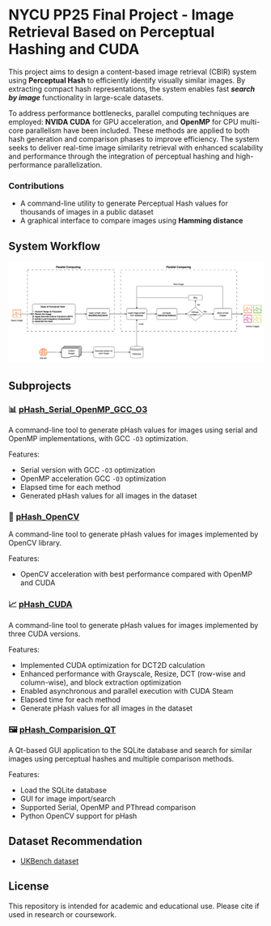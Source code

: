 # NYCU PP25 Final Project - Image Retrieval Based on Perceptual Hashing and CUDA
This project aims to design a content-based image retrieval (CBIR) system using **Perceptual Hash** to efficiently identify visually similar images. By extracting compact hash representations, the system enables fast ***search by image*** functionality in large-scale datasets. 

To address performance bottlenecks, parallel computing techniques are employed: **NVIDA CUDA** for GPU acceleration, and **OpenMP** for CPU multi-core parallelism have been included. These methods are applied to both hash generation and comparison phases to improve efficiency. The system seeks to deliver real-time image similarity retrieval with enhanced scalability and performance through the integration of perceptual hashing and high-performance parallelization.

### Contributions
- A command-line utility to generate Perceptual Hash values for thousands of images in a public dataset
- A graphical interface to compare images using **Hamming distance**

## System Workflow
![alt text](./assets/SystemWorkflow.png)

## Subprojects

### 📊 [pHash_Serial_OpenMP_GCC_O3](./pHash_Generation_Serial_OpenMP_GCC_O3/)
A command-line tool to generate pHash values for images using serial and OpenMP implementations, with GCC `-O3` optimization.

Features:
- Serial version with GCC `-O3` optimization
- OpenMP acceleration GCC `-O3` optimization
- Elapsed time for each method
- Generated pHash values for all images in the dataset

### 🚀 [pHash_OpenCV](./pHash_OpenCV/)
A command-line tool to generate pHash values for images implemented by OpenCV library.

Features:
- OpenCV acceleration with best performance compared with OpenMP and CUDA

### 📈 [pHash_CUDA](./pHash_CUDA/)
A command-line tool to generate pHash values for images implemented by three CUDA versions.

Features:
- Implemented CUDA optimization for DCT2D calculation
- Enhanced performance with Grayscale, Resize, DCT (row-wise and column-wise), and block extraction optimization
- Enabled asynchronous and parallel execution with CUDA Steam
- Elapsed time for each method
- Generate pHash values for all images in the dataset

### 🖼️ [pHash_Comparision_QT](./pHash_Comparison_QT/)
A Qt-based GUI application to the SQLite database and search for similar images using perceptual hashes and multiple comparison methods.

Features:
- Load the SQLite database
- GUI for image import/search
- Supported Serial, OpenMP and PThread comparison
- Python OpenCV support for pHash

## Dataset Recommendation

- [UKBench dataset](https://www.kaggle.com/datasets/sunghoshim/ukbench100)

## License

This repository is intended for academic and educational use. Please cite if used in research or coursework.
